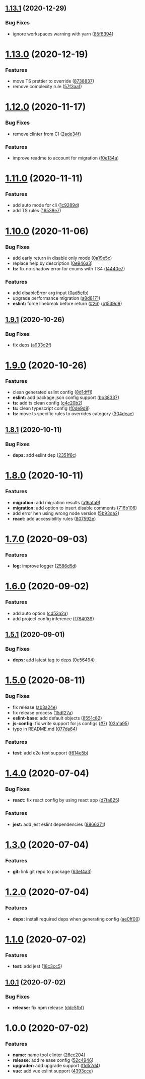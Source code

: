 ## [1.13.1](https://github.com/theodo/clinter/compare/v1.13.0...v1.13.1) (2020-12-29)


### Bug Fixes

* ignore workspaces warning with yarn ([85f6394](https://github.com/theodo/clinter/commit/85f6394015f8530147afa98c4c7787f9abcbbdbe))

# [1.13.0](https://github.com/theodo/clinter/compare/v1.12.0...v1.13.0) (2020-12-19)


### Features

* move TS prettier to override ([8738837](https://github.com/theodo/clinter/commit/8738837223b1895251f641054ae6dd155fb85c39))
* remove complexity rule ([57f3aa1](https://github.com/theodo/clinter/commit/57f3aa15c86d691f49fbc2c5be16a0ba9a21d7c8))

# [1.12.0](https://github.com/theodo/clinter/compare/v1.11.0...v1.12.0) (2020-11-17)


### Bug Fixes

* remove clinter from CI ([2ade34f](https://github.com/theodo/clinter/commit/2ade34f02a2efccff4134850990219b9ccc19c17))


### Features

* improve readme to account for migration ([f0e134a](https://github.com/theodo/clinter/commit/f0e134a362eb6e62e654e61ef599eaf95d31773d))

# [1.11.0](https://github.com/theodo/clinter/compare/v1.10.0...v1.11.0) (2020-11-11)


### Features

* add auto mode for cli ([1c9289d](https://github.com/theodo/clinter/commit/1c9289dc8e0405dc2bd3d21c76501606c158fd20))
* add TS rules ([16538e7](https://github.com/theodo/clinter/commit/16538e7e7ae5b6b13a0e171e44ee2e2d245e56c5))

# [1.10.0](https://github.com/theodo/clinter/compare/v1.9.1...v1.10.0) (2020-11-06)


### Bug Fixes

* add early return in disable only mode ([0a19e5c](https://github.com/theodo/clinter/commit/0a19e5c159ee3066338d827f64c5998a285d960c))
* replace help by description ([0e946a3](https://github.com/theodo/clinter/commit/0e946a382152844abac7b2e68f6404af243a31b6))
* **ts:** fix no-shadow error for enums with TS4 ([f4440e7](https://github.com/theodo/clinter/commit/f4440e79d213b440ad85189a5f1900ced0fbbbfd))


### Features

* add disableError arg input ([0ad5efb](https://github.com/theodo/clinter/commit/0ad5efb32ab8ca8844dfe2a9facb9929e4552228))
* upgrade performance migration ([a8d8171](https://github.com/theodo/clinter/commit/a8d8171442810540f72995932340a39da10feaef))
* **eslint:** force linebreak before return ([#26](https://github.com/theodo/clinter/issues/26)) ([b1539d9](https://github.com/theodo/clinter/commit/b1539d9957b07fb41d181fe805ffef9b2d2f74ea))

## [1.9.1](https://github.com/theodo/clinter/compare/v1.9.0...v1.9.1) (2020-10-26)


### Bug Fixes

* fix deps ([a933d2f](https://github.com/theodo/clinter/commit/a933d2f567f58f4eda8b91c8dd8274b7416d0b15))

# [1.9.0](https://github.com/theodo/clinter/compare/v1.8.1...v1.9.0) (2020-10-26)


### Features

* clean generated eslint config ([8d1dff1](https://github.com/theodo/clinter/commit/8d1dff1144736195fbc672565883542fc162bd65))
* **eslint:** add package json config support ([bb38337](https://github.com/theodo/clinter/commit/bb38337b93a3a3a036ce3ce301acc5620ab00805))
* **ts:** add ts clean config ([c4c20b2](https://github.com/theodo/clinter/commit/c4c20b232b21f619530d66d754e32e44f451c267))
* **ts:** clean typescript config ([f0de9d8](https://github.com/theodo/clinter/commit/f0de9d8dc8c54e2517c8a4ec2934a1e33bfd82fe))
* **ts:** move ts specific rules to overrides category ([304deae](https://github.com/theodo/clinter/commit/304deae4498ccb4f2bfb5aa6d3667529db93472e))

## [1.8.1](https://github.com/theodo/clinter/compare/v1.8.0...v1.8.1) (2020-10-11)


### Bug Fixes

* **deps:** add eslint dep ([2351f8c](https://github.com/theodo/clinter/commit/2351f8cb436f40433eb313e68b27bae30558f135))

# [1.8.0](https://github.com/theodo/clinter/compare/v1.7.0...v1.8.0) (2020-10-11)


### Features

* **migration:** add migration results ([a16afa9](https://github.com/theodo/clinter/commit/a16afa9401c1179284194a8cfdefd85a0e05a412))
* **migration:** add option to insert disable comments ([716b106](https://github.com/theodo/clinter/commit/716b10604e8f1c8d374a7cc96bbdef3914741fd9))
* add error hen using wrong node version ([5b93da2](https://github.com/theodo/clinter/commit/5b93da2910628076120447ae9a327e5cfdec87c2))
* **react:** add accessibility rules ([807592e](https://github.com/theodo/clinter/commit/807592e480d7a6d19cfad5c4a2c9e23bfb192a8e))

# [1.7.0](https://github.com/theodo/clinter/compare/v1.6.0...v1.7.0) (2020-09-03)


### Features

* **log:** improve logger ([2586d5d](https://github.com/theodo/clinter/commit/2586d5d447006a890db5d362d1af2fd138bb69ac))

# [1.6.0](https://github.com/theodo/clinter/compare/v1.5.1...v1.6.0) (2020-09-02)


### Features

* add auto option ([cd53a2a](https://github.com/theodo/clinter/commit/cd53a2a45be06a86ef45a238e6315af103ea31a7))
* add project config inference ([f784039](https://github.com/theodo/clinter/commit/f7840392cfbc74078e9fbccf09c5450c2f62a82b))

## [1.5.1](https://github.com/theodo/clinter/compare/v1.5.0...v1.5.1) (2020-09-01)


### Bug Fixes

* **deps:** add latest tag to deps ([0e56494](https://github.com/theodo/clinter/commit/0e56494c68e4c512f1399e1b1a22a1705ecc0f9b))

# [1.5.0](https://github.com/theodo/clinter/compare/v1.4.0...v1.5.0) (2020-08-11)


### Bug Fixes

* fix release ([ab3a24e](https://github.com/theodo/clinter/commit/ab3a24ebb541ca0106ce8c1d84e34f600c3757df))
* fix release process ([15df27a](https://github.com/theodo/clinter/commit/15df27ad3527f9bebf7838eb217d8209a42ccc16))
* **eslint-base:** add default objects ([8551c82](https://github.com/theodo/clinter/commit/8551c8210e022c2ae8faff8e623e61f14a8fcd23))
* **js-config:** fix write support for js configs ([#7](https://github.com/theodo/clinter/issues/7)) ([03a1a95](https://github.com/theodo/clinter/commit/03a1a950fee7d123b9fa95ece813c24d656ffd43))
* typo in README.md ([077da64](https://github.com/theodo/clinter/commit/077da648b76ca7abc24fc0cb149f025e382f7c33))


### Features

* **test:** add e2e test support ([f614e5b](https://github.com/theodo/clinter/commit/f614e5bc5b6f202fe0796248636c1b603eca88f9))

# [1.4.0](https://github.com/theodo/clinter/compare/v1.3.0...v1.4.0) (2020-07-04)


### Bug Fixes

* **react:** fix react config by using react app ([d7fa825](https://github.com/theodo/clinter/commit/d7fa825649b225b5a71696bb1b8860f28f09b874))


### Features

* **jest:** add jest eslint dependencies ([8866371](https://github.com/theodo/clinter/commit/886637114001b33485413ae3d7eed700e0b5549f))

# [1.3.0](https://github.com/theodo/clinter/compare/v1.2.0...v1.3.0) (2020-07-04)


### Features

* **git:** link git repo to package ([63ef4a3](https://github.com/theodo/clinter/commit/63ef4a3dc33ac8ff76633c8dfa50ba6e0354ce0c))

# [1.2.0](https://github.com/theodo/eslint-config-generator/compare/v1.1.0...v1.2.0) (2020-07-04)


### Features

* **deps:** install required deps when generating config ([ae0ff00](https://github.com/theodo/eslint-config-generator/commit/ae0ff00ce20c65aeb4477e0f6e51cd0e30377dfc))

# [1.1.0](https://github.com/theodo/eslint-config-generator/compare/v1.0.1...v1.1.0) (2020-07-02)


### Features

* **test:** add jest ([18c3cc5](https://github.com/theodo/eslint-config-generator/commit/18c3cc576b9034a6aa5265af69adaaadaa919d36))

## [1.0.1](https://github.com/theodo/eslint-config-generator/compare/v1.0.0...v1.0.1) (2020-07-02)


### Bug Fixes

* **release:** fix npm release ([ddc5fbf](https://github.com/theodo/eslint-config-generator/commit/ddc5fbf5a8e38ccb4a643e816b3600872ff826c2))

# 1.0.0 (2020-07-02)


### Features

* **name:** name tool clinter ([26cc204](https://github.com/theodo/eslint-config-generator/commit/26cc204e66c9081eac32cd88ebb51301c4d1b161))
* **release:** add release config ([52c4946](https://github.com/theodo/eslint-config-generator/commit/52c494650861b8e1fdc5eebc570cec9ff13387d3))
* **upgrader:** add upgrade support ([ffd52d4](https://github.com/theodo/eslint-config-generator/commit/ffd52d49f3dc1e212a46b7138a6a5149d62c4606))
* **vue:** add vue eslint support ([4393cce](https://github.com/theodo/eslint-config-generator/commit/4393ccef90e7cbf9b0da65cb028c4f5b0295f2ef))
